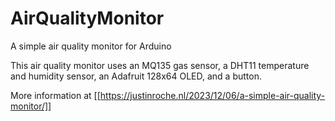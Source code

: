 # AirQualityMonitor
A simple air quality monitor for Arduino

This air quality monitor uses an MQ135 gas sensor, a DHT11 temperature and humidity sensor, an Adafruit 128x64 OLED, and a button.

More information at [[https://justinroche.nl/2023/12/06/a-simple-air-quality-monitor/]]